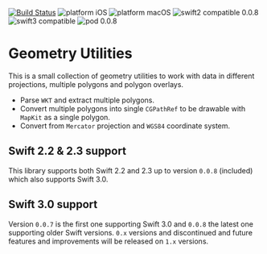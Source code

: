 [![Build Status](https://www.bitrise.io/app/ddd1a998fb0dec4f.svg?token=rOVw5_IGa6Nv4G0EyvkTOQ&branch=swift-2)](https://www.bitrise.io/app/ddd1a998fb0dec4f) ![platform iOS](https://img.shields.io/badge/platform-iOS-blue.svg) ![platform macOS](https://img.shields.io/badge/platform-macOS-blue.svg) ![swift2 compatible 0.0.8](https://img.shields.io/badge/swift2-0.0.8-brightgreen.svg) ![swift3 compatible](https://img.shields.io/badge/swift3-compatible-brightgreen.svg) ![pod 0.0.8](https://img.shields.io/badge/pod-0.0.8-blue.svg)

# Geometry Utilities

This is a small collection of geometry utilities to work with data in different projections, multiple polygons and polygon overlays.

- Parse `WKT` and extract multiple polygons.
- Convert multiple polygons into single `CGPathRef` to be drawable with `MapKit` as a single polygon.
- Convert from `Mercator` projection and `WGS84` coordinate system.

## Swift 2.2 & 2.3 support

This library supports both Swift 2.2 and 2.3 up to version `0.0.8` (included) which also supports Swift 3.0.

## Swift 3.0 support

Version `0.0.7` is the first one supporting Swift 3.0 and `0.0.8` the latest one supporting older Swift versions. `0.x` versions and discontinued and future features and improvements will be released on `1.x` versions.
